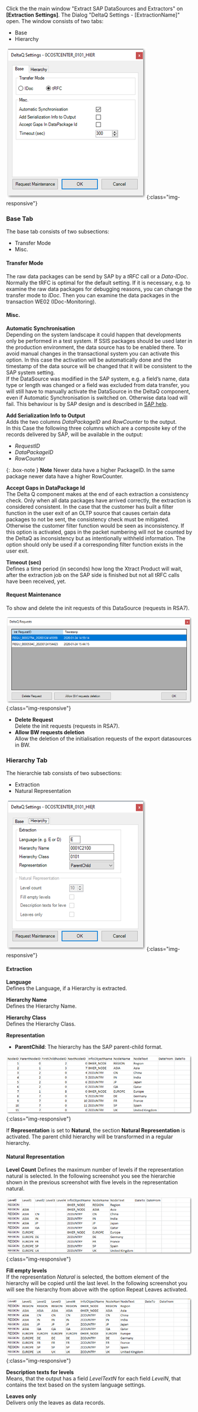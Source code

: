 Click the the main window "Extract SAP DataSources and Extractors" on **[Extraction Settings]**. The Dialog "DeltaQ Settings - [ExtractionName]" open.
The window consists of two tabs:
* Base
* Hierarchy

![XU_DeltaQ_Settings_thumb](/img/content/XU_DeltaQ_Settings_thumb.png){:class="img-responsive"}

### Base Tab

The base tab consists of two subsections:
- Transfer Mode
- Misc.

#### Transfer Mode

The raw data packages can be send by SAP by a *tRFC* call or a *Data-IDoc*. Normally the tRFC is optimal for the default setting. If it is necessary, e.g. to examine the raw data packages for debugging reasons, you can change the transfer mode to *IDoc*. Then you can examine the data packages in the transaction WE02 (IDoc-Monitoring).

#### Misc.

**Automatic Synchronisation**<br>
Depending on the system landscape it could happen that developments only be performed in a test system. If SSIS packages should be used later in the production environment, the data source has to be enabled there. To avoid manual changes in the transactional system you can activate this option. In this case the activation will be automatically done and the timestamp of the data source will be changed that it will be consistent to the SAP system setting. <br>
If the DataSource was modified in the SAP system, e.g. a field’s name, data type or length was changed or a field was excluded from data transfer, you will still have to manually activate the DataSource in the DeltaQ component, even if Automatic Synchronisation is switched on. Otherwise data load will fail. This behaviour is by SAP design and is described in [SAP help](https://help.sap.com/viewer/ccc9cdbdc6cd4eceaf1e5485b1bf8f4b/7.4.19/en-US/4a12eaff76df1b42e10000000a42189c.html).

**Add Serialization Info to Output**<br>
Adds the two columns *DataPackageID* and *RowCounter* to the output.<br>
In this Case the following three columns which are a composite key of the records delivered by SAP, will be available in the output:
- *RequestID*
- *DataPackageID* 
- *RowCounter*

{: .box-note }
**Note** Newer data have a higher PackageID. In the same package newer data have a higher RowCounter.

**Accept Gaps in DataPackage Id**<br>
The Delta Q component makes at the end of each extraction a consistency check. Only when all data packages have arrived correctly, the extraction is considered consistent. In the case that the customer has built a filter function in the user exit of an OLTP source that causes certain data packages to not be sent, the consistency check must be mitigated. 
Otherwise the customer filter function would be seen as inconsistency. If this option is activated, gaps in the packet numbering will not be counted by the DeltaQ as inconsistency but as intentionally withheld information. The option should only be used if a corresponding filter function exists in the user exit.

**Timeout (sec)**<br>
Defines a time period (in seconds) how long the Xtract Product will wait, after the extraction job on the SAP side is finished but not all tRFC calls have been received, yet.

#### Request Maintenance

To show and delete the init requests of this DataSource (requests in RSA7).

![DeltaQ_Request_Maintenance](/img/content/DeltaQ_Request_Maintenance.png){:class="img-responsive"}

- **Delete Request**<br>
    Delete the init requests (requests in RSA7).
- **Allow BW requests deletion**<br>
  	Allow the deletion of the initialisation requests of the export datasources in BW. 

### Hierarchy Tab

The hierarchie tab consists of two subsections:
- Extraction
- Natural Representation

![Deltaq-Preferences-Hierarchy](/img/content/Deltaq-Preferences-Hierarchy.png){:class="img-responsive"}

#### Extraction

**Language**<br>
Defines the Language, if a Hierarchy is extracted.

**Hierarchy Name**<br>
Defines the Hierarchy Name.

**Hierarchy Class**<br>
Defines the Hierarchy Class.

**Representation**<br>
- **ParentChild**: The hierarchy has the SAP parent-child format.

![Deltaq-Hierarchies-Parent-Child](/img/content/Deltaq-Hierarchies-Parent-Child.png){:class="img-responsive"}

If **Representation** is set to **Natural**, the section **Natural Representation** is activated.
The parent child hierarchy will be transformed in a regular hierarchy.

#### Natural Representation

**Level Count**
Defines the maximum number of levels if the representation natural is selected. In the following screenshot you see the hierarchie shown in the previous screenshot with five levels in the representation natural.

![Deltaq-Hierarchies-Parent-Child-Natural](/img/content/Deltaq-Hierarchies-Parent-Child-Natural.png){:class="img-responsive"}

**Fill empty levels** <br>
If the representation *Natural* is selected, the bottom element of the hierarchy will be copied until the last level. In the following screenshot you will see the hierarchy from above with the option Repeat Leaves activated.

![Deltaq-Hierarchies-Parent-Child-Repeat](/img/content/Deltaq-Hierarchies-Parent-Child-Repeat.png){:class="img-responsive"}

**Description texts for levels**<br>
Means, that the output has a field *LevelTextN* for each field *LevelN*, that contains the text based on the system language settings.

**Leaves only**<br>
Delivers only the leaves as data records. 